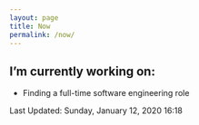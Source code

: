 ```yaml
---
layout: page
title: Now
permalink: /now/
---
```


## I’m currently working on:

- Finding a full-time software engineering role

Last Updated: Sunday, January 12, 2020 16:18 